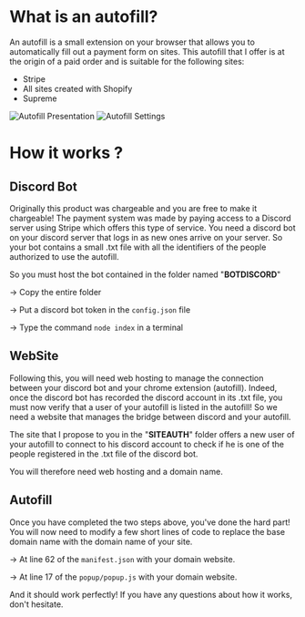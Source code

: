 # What is an autofill?
An autofill is a small extension on your browser that allows you to automatically fill out a payment form on sites.
This autofill that I offer is at the origin of a paid order and is suitable for the following sites:
- Stripe
- All sites created with Shopify
- Supreme

![Autofill Presentation](https://i.ibb.co/jfsvqmZ/image.png)
![Autofill Settings](https://i.ibb.co/nr76sS7/image.png)
# How it works ?

## Discord Bot
Originally this product was chargeable and you are free to make it chargeable!
The payment system was made by paying access to a Discord server using Stripe which offers this type of service.
You need a discord bot on your discord server that logs in as new ones arrive on your server. So your bot contains a small .txt file with all the identifiers of the people authorized to use the autofill.

So you must host the bot contained in the folder named "**BOTDISCORD**"

-> Copy the entire folder

-> Put a discord bot token in the `config.json` file

-> Type the command `node index` in a terminal


## WebSite

Following this, you will need web hosting to manage the connection between your discord bot and your chrome extension (autofill).
Indeed, once the discord bot has recorded the discord account in its .txt file, you must now verify that a user of your autofill is listed in the autofill!
So we need a website that manages the bridge between discord and your autofill.

The site that I propose to you in the "**SITEAUTH**" folder offers a new user of your autofill to connect to his discord account to check if he is one of the people registered in the .txt file of the discord bot.

You will therefore need web hosting and a domain name.

## Autofill

Once you have completed the two steps above, you've done the hard part!
You will now need to modify a few short lines of code to replace the base domain name with the domain name of your site.

-> At line 62 of the `manifest.json` with your domain website.

-> At line 17 of the `popup/popup.js` with your domain website.

And it should work perfectly!
If you have any questions about how it works, don't hesitate.
